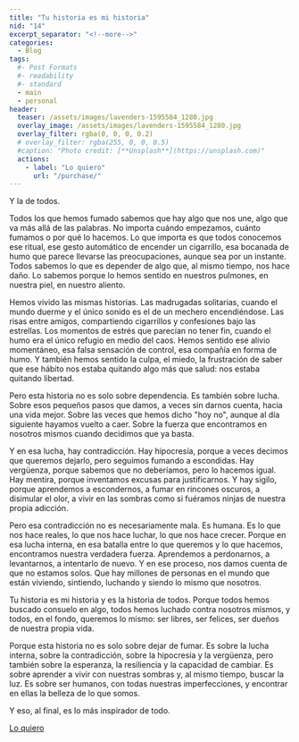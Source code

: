 ```yaml
---
title: "Tu historia es mi historia"
nid: "14"
excerpt_separator: "<!--more-->"
categories:
  - Blog
tags:
  #- Post Formats
  #- readability
  #- standard
  - main
  - personal
header:
  teaser: /assets/images/lavenders-1595584_1280.jpg
  overlay_image: /assets/images/lavenders-1595584_1280.jpg
  overlay_filter: rgba(0, 0, 0, 0.2)
  # overlay_filter: rgba(255, 0, 0, 0.5)
  #caption: "Photo credit: [**Unsplash**](https://unsplash.com)"
  actions:
    - label: "Lo quiero"
      url: "/purchase/"
---
```


Y la de todos.

<!--more-->

Todos los que hemos fumado sabemos que hay algo que nos une, algo que va más allá de las palabras. No importa cuándo empezamos, cuánto fumamos o por qué lo hacemos. Lo que importa es que todos conocemos ese ritual, ese gesto automático de encender un cigarrillo, esa bocanada de humo que parece llevarse las preocupaciones, aunque sea por un instante. Todos sabemos lo que es depender de algo que, al mismo tiempo, nos hace daño. Lo sabemos porque lo hemos sentido en nuestros pulmones, en nuestra piel, en nuestro aliento.

Hemos vivido las mismas historias. Las madrugadas solitarias, cuando el mundo duerme y el único sonido es el de un mechero encendiéndose. Las risas entre amigos, compartiendo cigarrillos y confesiones bajo las estrellas. Los momentos de estrés que parecían no tener fin, cuando el humo era el único refugio en medio del caos. Hemos sentido ese alivio momentáneo, esa falsa sensación de control, esa compañía en forma de humo. Y también hemos sentido la culpa, el miedo, la frustración de saber que ese hábito nos estaba quitando algo más que salud: nos estaba quitando libertad.

Pero esta historia no es solo sobre dependencia. Es también sobre lucha. Sobre esos pequeños pasos que damos, a veces sin darnos cuenta, hacia una vida mejor. Sobre las veces que hemos dicho "hoy no", aunque al día siguiente hayamos vuelto a caer. Sobre la fuerza que encontramos en nosotros mismos cuando decidimos que ya basta.

Y en esa lucha, hay contradicción. Hay hipocresía, porque a veces decimos que queremos dejarlo, pero seguimos fumando a escondidas. Hay vergüenza, porque sabemos que no deberíamos, pero lo hacemos igual. Hay mentira, porque inventamos excusas para justificarnos. Y hay sigilo, porque aprendemos a escondernos, a fumar en rincones oscuros, a disimular el olor, a vivir en las sombras como si fuéramos ninjas de nuestra propia adicción.

Pero esa contradicción no es necesariamente mala. Es humana. Es lo que nos hace reales, lo que nos hace luchar, lo que nos hace crecer. Porque en esa lucha interna, en esa batalla entre lo que queremos y lo que hacemos, encontramos nuestra verdadera fuerza. Aprendemos a perdonarnos, a levantarnos, a intentarlo de nuevo. Y en ese proceso, nos damos cuenta de que no estamos solos. Que hay millones de personas en el mundo que están viviendo, sintiendo, luchando y siendo lo mismo que nosotros.

Tu historia es mi historia y es la historia de todos. Porque todos hemos buscado consuelo en algo, todos hemos luchado contra nosotros mismos, y todos, en el fondo, queremos lo mismo: ser libres, ser felices, ser dueños de nuestra propia vida.

Porque esta historia no es solo sobre dejar de fumar. Es sobre la lucha interna, sobre la contradicción, sobre la hipocresía y la vergüenza, pero también sobre la esperanza, la resiliencia y la capacidad de cambiar. Es sobre aprender a vivir con nuestras sombras y, al mismo tiempo, buscar la luz. Es sobre ser humanos, con todas nuestras imperfecciones, y encontrar en ellas la belleza de lo que somos.

Y eso, al final, es lo más inspirador de todo.

[Lo quiero](../../purchase/)



